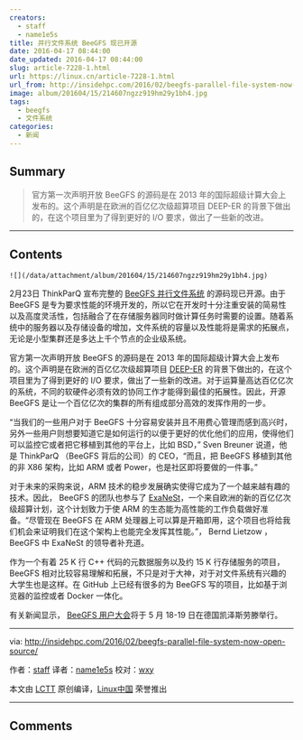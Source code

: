 ```yaml
---
creators:
  - staff
  - name1e5s
title: 并行文件系统 BeeGFS 现已开源
date: 2016-04-17 08:44:00
date_updated: 2016-04-17 08:44:00
slug: article-7228-1.html
url: https://linux.cn/article-7228-1.html
url_from: http://insidehpc.com/2016/02/beegfs-parallel-file-system-now-open-source/
image: album/201604/15/214607ngzz919hm29y1bh4.jpg
tags:
  - beegfs
  - 文件系统
categories:
  - 新闻
---
```


## Summary

> 官方第一次声明开放 BeeGFS 的源码是在 2013 年的国际超级计算大会上发布的。这个声明是在欧洲的百亿亿次级超算项目 DEEP-ER 的背景下做出的，在这个项目里为了得到更好的 I/O 要求，做出了一些新的改进。

***

<!-- more -->

## Contents

`![](/data/attachment/album/201604/15/214607ngzz919hm29y1bh4.jpg)`

2月23日 ThinkParQ 宣布完整的 [BeeGFS 并行文件系统](http://www.beegfs.com/) 的源码现已开源。由于 BeeGFS 是专为要求性能的环境开发的，所以它在开发时十分注重安装的简易性以及高度灵活性，包括融合了在存储服务器同时做计算任务时需要的设置。随着系统中的服务器以及存储设备的增加，文件系统的容量以及性能将是需求的拓展点，无论是小型集群还是多达上千个节点的企业级系统。

官方第一次声明开放 BeeGFS 的源码是在 2013 年的国际超级计算大会上发布的。这个声明是在欧洲的百亿亿次级超算项目 [DEEP-ER](http://www.deep-project.eu/deep-project/EN/Home/home_node.html) 的背景下做出的，在这个项目里为了得到更好的 I/O 要求，做出了一些新的改进。对于运算量高达百亿亿次的系统，不同的软硬件必须有效的协同工作才能得到最佳的拓展性。因此，开源 BeeGFS 是让一个百亿亿次的集群的所有组成部分高效的发挥作用的一步。

“当我们的一些用户对于 BeeGFS 十分容易安装并且不用费心管理而感到高兴时，另外一些用户则想要知道它是如何运行的以便于更好的优化他们的应用，使得他们可以监控它或者把它移植到其他的平台上，比如 BSD，” Sven Breuner 说道，他是 ThinkParQ （BeeGFS 背后的公司）的 CEO，“而且，把 BeeGFS 移植到其他的非 X86 架构，比如 ARM 或者 Power，也是社区即将要做的一件事。”

对于未来的采购来说，ARM 技术的稳步发展确实使得它成为了一个越来越有趣的技术。因此， BeeGFS 的团队也参与了 [ExaNeSt](http://www.exanest.eu/)，一个来自欧洲的新的百亿亿次级超算计划，这个计划致力于使 ARM 的生态能为高性能的工作负载做好准备。“尽管现在 BeeGFS 在 ARM 处理器上可以算是开箱即用，这个项目也将给我们机会来证明我们在这个架构上也能完全发挥其性能。”， Bernd Lietzow ， BeeGFS 中 ExaNeSt 的领导者补充道。

作为一个有着 25 K 行 C++ 代码的元数据服务以及约 15 K 行存储服务的项目，BeeGFS 相对比较容易理解和拓展，不只是对于大神，对于对文件系统有兴趣的大学生也是这样。在 GitHub 上已经有很多的为 BeeGFS 写的项目，比如基于浏览器的监控或者 Docker 一体化。

有关新闻显示， [BeeGFS 用户大会](http://www.beegfs.com/content/user-meeting-2016/)将于 5 月 18-19 日在德国凯泽斯劳滕举行。

---

via: <http://insidehpc.com/2016/02/beegfs-parallel-file-system-now-open-source/> 

作者：[staff](http://insidehpc.com/author/staff/) 译者：[name1e5s](https://github.com/name1e5s) 校对：[wxy](https://github.com/wxy)

本文由 [LCTT](https://github.com/LCTT/TranslateProject) 原创编译，[Linux中国](https://linux.cn/) 荣誉推出

***

## Comments
